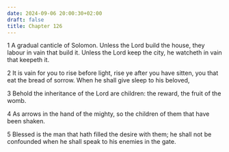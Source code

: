 ```yaml
---
date: 2024-09-06 20:00:30+02:00
draft: false
title: Chapter 126
---
```




1 A gradual canticle of Solomon. Unless the Lord build the house, they labour in vain that build it. Unless the Lord keep the city, he watcheth in vain that keepeth it.

2 It is vain for you to rise before light, rise ye after you have sitten, you that eat the bread of sorrow. When he shall give sleep to his beloved,

3 Behold the inheritance of the Lord are children: the reward, the fruit of the womb.

4 As arrows in the hand of the mighty, so the children of them that have been shaken.

5 Blessed is the man that hath filled the desire with them; he shall not be confounded when he shall speak to his enemies in the gate.

